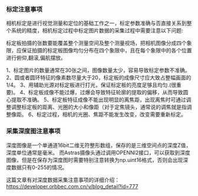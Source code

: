 ### 标定注意事项

相机标定是进行视觉测量和定位的基础工作之一，标定参数准确与否直接关系到整个系统的精度，相机标定过程中标定图片数据的采集过程中需要注意以下问题:

标定板拍摄的张数要能覆盖整个测量空间及整个测量视场，把相机图像分成四个象限，应保证拍摄的标定板图像均匀分布在四个象限中，且在每个象限中的各个位置进行俯仰,翻滚,偏航摆放。

1、标定图片的数量通常在30张之间，图像数量太少，容易导致标定参数不准确。
2、圆或者圆环特征的像素数尽量大于20，标定板的成像尺寸应大致占整幅画面的1/4。
3、用辅助光源对标定板进行打光，保证标定板的亮度足够且均匀.(很重要)。
4、标定板成像不能过爆，过爆会导致特征轮廓的提取的偏移，从而导致圆心提取不准确。
5、标定板特征成像不能出现明显的离焦距，出现离焦时可通过调整调整标定板的距离、光圈的大小和像距（对于定焦镜头，通常说的调焦就是指调整像距。
6、标定过程，相机的光圈、焦距不能发生改变，改变需要重新标定。

### 采集深度图注意事项

深度图像是一个单通道16bit二维无符整形数组，保存的是三维空间点的深度Z值，深度单位通常是毫米。
而Astras摄像头通过调用OPENNI2接口，可以获取到深度图像，但是在保存为深度图时需要特别注意转换为np.uint16格式，否则会出现深度数据只有0-255的情况。

这篇文章有对深度数据采集注意事项的详细介绍：https://developer.orbbec.com.cn/v/blog_detail?id=777

